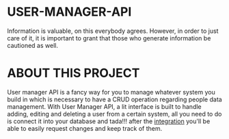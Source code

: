 <p align=""center><h1>USER-MANAGER-API</h1></p>

Information is valuable, on this everybody agrees. However, in order to just care of it, it is important to grant that those who generate information be cautioned as well.  

# ABOUT THIS PROJECT

User manager API is a fancy way for you to manage whatever system you build in which is necessary to have a CRUD operation regarding people data management. With User Manager API, a lit interface is built to handle adding, editing and deleting a user from a certain system, all you need to do is connect it into your database and tada!!! after the [integration](#INTEGRATION) you'll be able to easily request changes and keep track of them.